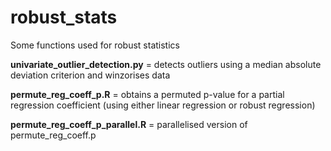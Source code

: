 # robust_stats
Some functions used for robust statistics

**univariate_outlier_detection.py** = detects outliers using a median absolute deviation criterion and winzorises data

**permute_reg_coeff_p.R** = obtains a permuted p-value for a partial regression coefficient (using either linear regression or robust regression)

**permute_reg_coeff_p_parallel.R** = parallelised version of permute_reg_coeff.p
